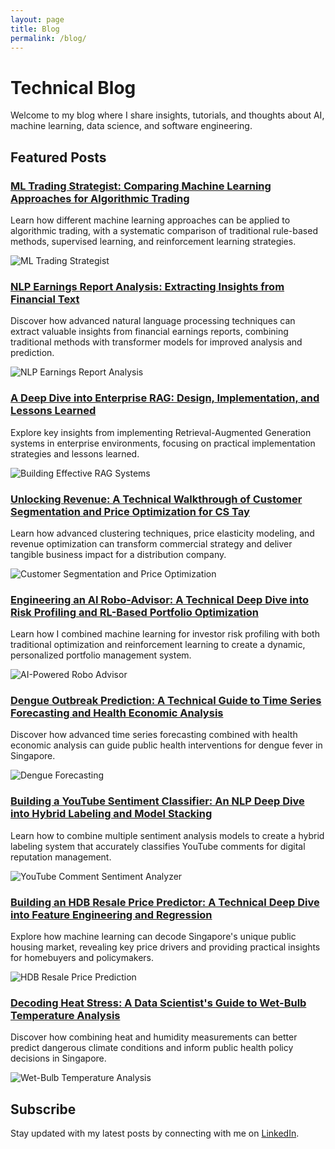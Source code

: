 ```yaml
---
layout: page
title: Blog
permalink: /blog/
---
```


# Technical Blog

Welcome to my blog where I share insights, tutorials, and thoughts about AI, machine learning, data science, and software engineering.

## Featured Posts

<div class="blog-grid">

<div class="blog-card">
  <div class="blog-content">
    <h3><a href="/ai/finance/machine-learning/reinforcement-learning/2025/05/12/ml-trading-strategist-comparing-learning-approaches.html">ML Trading Strategist: Comparing Machine Learning Approaches for Algorithmic Trading</a></h3>
    <p>Learn how different machine learning approaches can be applied to algorithmic trading, with a systematic comparison of traditional rule-based methods, supervised learning, and reinforcement learning strategies.</p>
  </div>
  <img src="/assets/images/2025-05-12-ml-trading-strategist-comparing-learning-approaches.jpg" alt="ML Trading Strategist" class="blog-image">
</div>

<div class="blog-card">
  <div class="blog-content">
    <h3><a href="/nlp/finance/machine-learning/data-science/2025/05/09/nlp-earnings-report-analysis.html">NLP Earnings Report Analysis: Extracting Insights from Financial Text</a></h3>
    <p>Discover how advanced natural language processing techniques can extract valuable insights from financial earnings reports, combining traditional methods with transformer models for improved analysis and prediction.</p>
  </div>
  <img src="/assets/images/2025-05-09-nlp-earnings-report-analysis.jpg" alt="NLP Earnings Report Analysis" class="blog-image">
</div>

<div class="blog-card">
  <div class="blog-content">
    <h3><a href="/ai/nlp/rag/2024/10/29/building-effective-rag-systems.html">A Deep Dive into Enterprise RAG: Design, Implementation, and Lessons Learned</a></h3>
    <p>Explore key insights from implementing Retrieval-Augmented Generation systems in enterprise environments, focusing on practical implementation strategies and lessons learned.</p>
  </div>
  <img src="/assets/images/2024-10-29-building-effective-rag-systems.jpg" alt="Building Effective RAG Systems" class="blog-image">
</div>

<div class="blog-card">
  <div class="blog-content">
    <h3><a href="/data-science/pricing-strategy/business-analytics/commercial-strategy/2024/08/15/customer-segmentation-price-optimization.html">Unlocking Revenue: A Technical Walkthrough of Customer Segmentation and Price Optimization for CS Tay</a></h3>
    <p>Learn how advanced clustering techniques, price elasticity modeling, and revenue optimization can transform commercial strategy and deliver tangible business impact for a distribution company.</p>
  </div>
  <img src="/assets/images/2024-08-15-customer-segmentation-price-optimization.jpg" alt="Customer Segmentation and Price Optimization" class="blog-image">
</div>

<div class="blog-card">
  <div class="blog-content">
    <h3><a href="/ai/finance/machine-learning/reinforcement-learning/2023/10/25/robo-advisor-risk-profiling-portfolio-optimization.html">Engineering an AI Robo-Advisor: A Technical Deep Dive into Risk Profiling and RL-Based Portfolio Optimization</a></h3>
    <p>Learn how I combined machine learning for investor risk profiling with both traditional optimization and reinforcement learning to create a dynamic, personalized portfolio management system.</p>
  </div>
  <img src="/assets/images/2023-10-25-robo-advisor-risk-profiling-portfolio-optimization.jpg" alt="AI-Powered Robo Advisor" class="blog-image">
</div>

<div class="blog-card">
  <div class="blog-content">
    <h3><a href="/time-series/public-health/economics/2023/08/15/forecasting-dengue-cases-and-cost-benefit-analysis.html">Dengue Outbreak Prediction: A Technical Guide to Time Series Forecasting and Health Economic Analysis</a></h3>
    <p>Discover how advanced time series forecasting combined with health economic analysis can guide public health interventions for dengue fever in Singapore.</p>
  </div>
  <img src="/assets/images/2023-08-15-forecasting-dengue-cases-and-cost-benefit-analysis.jpg" alt="Dengue Forecasting" class="blog-image">
</div>

<div class="blog-card">
  <div class="blog-content">
    <h3><a href="/nlp/machine-learning/sentiment-analysis/2023/07/10/building-youtube-comment-sentiment-analyzer.html">Building a YouTube Sentiment Classifier: An NLP Deep Dive into Hybrid Labeling and Model Stacking</a></h3>
    <p>Learn how to combine multiple sentiment analysis models to create a hybrid labeling system that accurately classifies YouTube comments for digital reputation management.</p>
  </div>
  <img src="/assets/images/2023-07-10-building-youtube-comment-sentiment-analyzer.jpg" alt="YouTube Comment Sentiment Analyzer" class="blog-image">
</div>

<div class="blog-card">
  <div class="blog-content">
    <h3><a href="/data-science/machine-learning/real-estate/2023/06/18/predicting-hdb-resale-prices.html">Building an HDB Resale Price Predictor: A Technical Deep Dive into Feature Engineering and Regression</a></h3>
    <p>Explore how machine learning can decode Singapore's unique public housing market, revealing key price drivers and providing practical insights for homebuyers and policymakers.</p>
  </div>
  <img src="/assets/images/2023-06-18-predicting-hdb-resale-prices.jpg" alt="HDB Resale Price Prediction" class="blog-image">
</div>

<div class="blog-card">
  <div class="blog-content">
    <h3><a href="/data-science/climate/public-health/2023/05/15/predicting-heat-stress-with-wet-bulb-temperature.html">Decoding Heat Stress: A Data Scientist's Guide to Wet-Bulb Temperature Analysis</a></h3>
    <p>Discover how combining heat and humidity measurements can better predict dangerous climate conditions and inform public health policy decisions in Singapore.</p>
  </div>
  <img src="/assets/images/2023-05-15-predicting-heat-stress-with-wet-bulb-temperature.jpg" alt="Wet-Bulb Temperature Analysis" class="blog-image">
</div>

</div>

## Subscribe

Stay updated with my latest posts by connecting with me on [LinkedIn](https://www.linkedin.com/in/wes-lee/).
